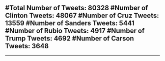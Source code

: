 #Total Number of Tweets: 80328 
#Number of Clinton Tweets: 48067
#Number of Cruz Tweets: 13559
#Number of Sanders Tweets: 5441
#Number of Rubio Tweets: 4917
#Number of Trump Tweets: 4692
#Number of Carson Tweets: 3648
---
---

